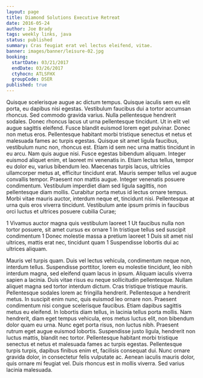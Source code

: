 ```yaml
---
layout: page
title: Diamond Solutions Executive Retreat
date: 2016-05-24
author: Joe Brady
tags: weekly links, java
status: published
summary: Cras feugiat erat vel lectus eleifend, vitae.
banner: images/banner/leisure-02.jpg
booking:
  startDate: 03/21/2017
  endDate: 03/26/2017
  ctyhocn: ATLSFHX
  groupCode: DSER
published: true
---
```

Quisque scelerisque augue ac dictum tempus. Quisque iaculis sem eu elit porta, eu dapibus nisi egestas. Vestibulum faucibus dui a tortor accumsan rhoncus. Sed commodo gravida varius. Nulla pellentesque hendrerit sodales. Donec rhoncus lacus ut urna pellentesque tincidunt. Ut in elit vel augue sagittis eleifend. Fusce blandit euismod lorem eget pulvinar. Donec non metus eros. Pellentesque habitant morbi tristique senectus et netus et malesuada fames ac turpis egestas. Quisque sit amet ligula faucibus, vestibulum nunc non, rhoncus est. Etiam id sem nec urna mattis tincidunt in eu arcu.
Nam quis augue nisi. Fusce egestas bibendum aliquam. Integer euismod aliquet enim, et laoreet mi venenatis in. Etiam lectus tellus, tempor eu dolor eu, varius bibendum leo. Maecenas turpis lacus, ultricies ullamcorper metus at, efficitur tincidunt erat. Mauris semper tellus vel augue convallis tempor. Praesent non mattis augue. Integer venenatis posuere condimentum. Vestibulum imperdiet diam sed ligula sagittis, non pellentesque diam mollis. Curabitur porta metus id lectus ornare tempus. Morbi vitae mauris auctor, interdum neque et, tincidunt nisi. Pellentesque at urna quis eros viverra tincidunt. Vestibulum ante ipsum primis in faucibus orci luctus et ultrices posuere cubilia Curae;

1 Vivamus auctor magna quis vestibulum laoreet
1 Ut faucibus nulla non tortor posuere, sit amet cursus ex ornare
1 In tristique tellus sed suscipit condimentum
1 Donec molestie massa a pretium laoreet
1 Duis sit amet nisl ultrices, mattis erat nec, tincidunt quam
1 Suspendisse lobortis dui ac ultrices aliquam.

Mauris vel turpis quam. Duis vel lectus vehicula, condimentum neque non, interdum tellus. Suspendisse porttitor, lorem eu molestie tincidunt, leo nibh interdum magna, sed eleifend quam lacus in ipsum. Aliquam iaculis viverra sapien a lacinia. Duis vitae risus eu neque sollicitudin pellentesque. Nullam aliquet magna sed tortor interdum dictum. Cras tristique tristique mauris. Pellentesque sodales lorem ac fringilla hendrerit. Pellentesque a hendrerit metus. In suscipit enim nunc, quis euismod leo ornare non. Praesent condimentum nisi congue scelerisque faucibus. Etiam dapibus sagittis metus eu eleifend. In lobortis diam tellus, in lacinia tellus porta mollis.
Nam hendrerit, diam eget tempus vehicula, eros metus luctus elit, non bibendum dolor quam eu urna. Nunc eget porta risus, non luctus nibh. Praesent rutrum eget augue euismod lobortis. Suspendisse justo ligula, hendrerit non luctus mattis, blandit nec tortor. Pellentesque habitant morbi tristique senectus et netus et malesuada fames ac turpis egestas. Pellentesque turpis turpis, dapibus finibus enim et, facilisis consequat dui. Nunc ornare gravida dolor, in consectetur felis vulputate ac. Aenean iaculis mauris dolor, quis ornare mi feugiat vel. Duis rhoncus est in mollis viverra. Sed varius lacinia malesuada.
